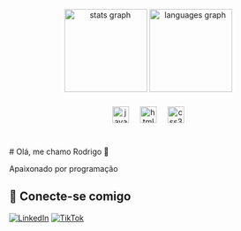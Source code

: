 <div align="center">
  <img src="https://github-readme-stats.vercel.app/api?username=Digao001&hide_title=false&hide_rank=false&show_icons=true&include_all_commits=true&count_private=true&disable_animations=false&theme=dracula&locale=en&hide_border=false" height="150" alt="stats graph"  />
  <img src="https://github-readme-stats.vercel.app/api/top-langs?username=Digao001&locale=en&hide_title=false&layout=compact&card_width=320&langs_count=5&theme=dracula&hide_border=false" height="150" alt="languages graph"  />
</div>

###

<div align="center">
  <img src="https://cdn.jsdelivr.net/gh/devicons/devicon/icons/javascript/javascript-original.svg" height="30" alt="javascript logo"  />
  <img width="12" />
  <img src="https://cdn.jsdelivr.net/gh/devicons/devicon/icons/html5/html5-original.svg" height="30" alt="html5 logo"  />
  <img width="12" />
  <img src="https://cdn.jsdelivr.net/gh/devicons/devicon/icons/css3/css3-original.svg" height="30" alt="css3 logo"  />
</div>

###

<br clear="both">
# Olá, me chamo Rodrigo 👋

Apaixonado por programação

## 📱 Conecte-se comigo

[![LinkedIn](https://img.shields.io/badge/-LinkedIn-0e76a8?style=for-the-badge&logo=linkedin&logoColor=white)](https://www.linkedin.com/in/rodrigo-alves-951734174/)
[![TikTok](https://img.shields.io/badge/-TikTok-000000?style=for-the-badge&logo=tiktok&logoColor=white)](https://www.tiktok.com/@https://www.tiktok.com/@digao.001)

